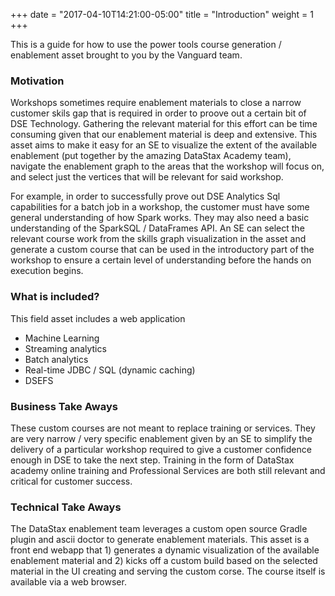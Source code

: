 +++
date = "2017-04-10T14:21:00-05:00"
title = "Introduction"
weight = 1
+++

This is a guide for how to use the power tools course generation / enablement asset brought to you by the Vanguard team.

### Motivation

Workshops sometimes require enablement materials to close a narrow customer skils gap that is required in order to proove out a certain bit of DSE Technology. Gathering the relevant material for this effort can be time consuming given that our enablement material is deep and extensive. This asset aims to make it easy for an SE to visualize the extent of the available enablement (put together by the amazing DataStax Academy team), navigate the enablement graph to the areas that the workshop will focus on, and select just the vertices that will be relevant for said workshop.

For example, in order to successfully prove out DSE Analytics Sql capabilities for a batch job in a workshop, the customer must have some general understanding of how Spark works. They may also need a basic understanding of the SparkSQL / DataFrames API. An SE can select the relevant course work from the skills graph visualization in the asset and generate a custom course that can be used in the introductory part of the workshop to ensure a certain level of understanding before the hands on execution begins.

### What is included?

This field asset includes a web application

* Machine Learning
* Streaming analytics
* Batch analytics
* Real-time JDBC / SQL (dynamic caching)
* DSEFS

### Business Take Aways

These custom courses are not meant to replace training or services. They are very narrow / very specific enablement given by an SE to simplify the delivery of a particular workshop required to give a customer confidence enough in DSE to take the next step. Training in the form of DataStax academy online training and Professional Services are both still relevant and critical for customer success.

### Technical Take Aways

The DataStax enablement team leverages a custom open source Gradle plugin and ascii doctor to generate enablement materials. This asset is a front end webapp that 1) generates a dynamic visualization of the available enablement material and 2) kicks off a custom build based on the selected material in the UI creating and serving the custom corse. The course itself is available via a web browser.

